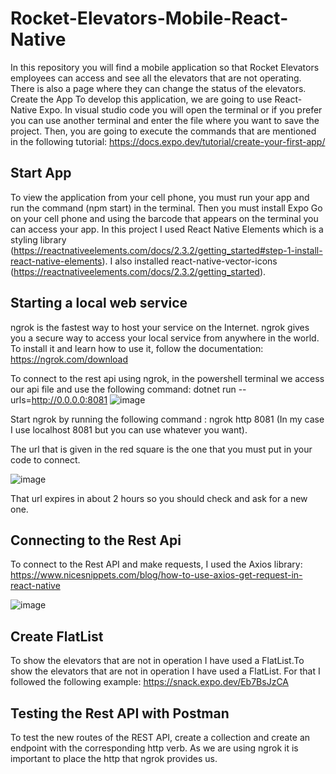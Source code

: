 # Rocket-Elevators-Mobile-React-Native

In this repository you will find a mobile application so that Rocket Elevators employees can access and see all the elevators that are not operating. There is also a page where they can change the status of the elevators.
Create the App
To develop this application, we are going to use React-Native Expo. In visual studio code you will open the terminal or if you prefer you can use another terminal and enter the file where you want to save the project. Then, you are going to execute the commands that are mentioned in the following tutorial: https://docs.expo.dev/tutorial/create-your-first-app/

## Start App
To view the application from your cell phone, you must run your app and run the command (npm start) in the terminal. Then you must install Expo Go on your cell phone and using the barcode that appears on the terminal you can access your app.
In this project I used React Native Elements which is a styling library (https://reactnativeelements.com/docs/2.3.2/getting_started#step-1-install-react-native-elements). I also installed react-native-vector-icons (https://reactnativeelements.com/docs/2.3.2/getting_started).

## Starting a local web service
ngrok is the fastest way to host your service on the Internet. ngrok gives you a secure way to access your local service from anywhere in the world. To install it and learn how to use it, follow the documentation: https://ngrok.com/download

To connect to the rest api using ngrok, in the powershell terminal we access our api file and use the following command: dotnet run --urls=http://0.0.0.0:8081
![image](https://user-images.githubusercontent.com/113923422/211121225-7723bb98-3484-414d-a8d6-b3a1979f7267.png)

Start ngrok by running the following command : ngrok http 8081 (In my case I use localhost 8081 but you can use whatever you want).

The url that is given in the red square is the one that you must put in your code to connect.

![image](https://user-images.githubusercontent.com/113923422/211121683-994abb1b-98ae-4c41-8279-7ae2dceed14c.png)

That url expires in about 2 hours so you should check and ask for a new one.

 
## Connecting to the Rest Api
To connect to the Rest API and make requests, I used the Axios library: https://www.nicesnippets.com/blog/how-to-use-axios-get-request-in-react-native

![image](https://user-images.githubusercontent.com/113923422/211120531-994d2c30-9f9d-461e-91ad-34428087861e.png)

## Create FlatList
To show the elevators that are not in operation I have used a FlatList.To show the elevators that are not in operation I have used a FlatList. For that I followed     the following example: https://snack.expo.dev/Eb7BsJzCA

 
## Testing the Rest API with Postman 
To test the new routes of the REST API, create a collection and create an endpoint with the corresponding http verb.
As we are using ngrok it is important to place the http that ngrok provides us.






